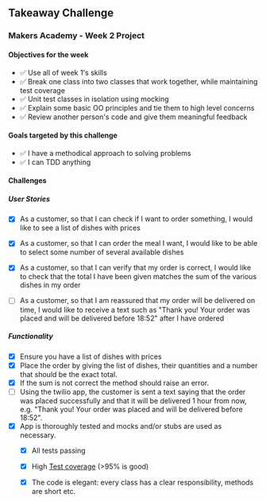 ## Takeaway Challenge

### Makers Academy - Week 2 Project

#### Objectives for the week
* ✅ Use all of week 1's skills
* ✅ Break one class into two classes that work together, while maintaining test coverage
* ✅ Unit test classes in isolation using mocking
* ✅ Explain some basic OO principles and tie them to high level concerns
* ✅ Review another person's code and give them meaningful feedback

#### Goals targeted by this challenge
* ✅ I have a methodical approach to solving problems
* ✅ I can TDD anything

#### Challenges
##### User Stories
* [x] As a customer, so that I can check if I want to order something, I would like to see a list of dishes with prices

* [x] As a customer, so that I can order the meal I want, I would like to be able to select some number of several available dishes

* [x] As a customer, so that I can verify that my order is correct, I would like to check that the total I have been given matches the sum of the various dishes in my order

* [ ] As a customer, so that I am reassured that my order will be delivered on time, I would like to receive a text such as "Thank you! Your order was placed and will be delivered before 18:52" after I have ordered
##### Functionality
* [x] Ensure you have a list of dishes with prices
* [x] Place the order by giving the list of dishes, their quantities and a number that should be the exact total. 
* [x] If the sum is not correct the method should raise an error. 
* [ ] Using the twilio app, the customer is sent a text saying that the order was placed successfully and that it will be delivered 1 hour from now, e.g. "Thank you! Your order was placed and will be delivered before 18:52".
* [x] App is thoroughly tested and mocks and/or stubs are used as necessary.
  * [x] All tests passing
  * [x] High [Test coverage](https://github.com/makersacademy/course/blob/master/pills/test_coverage.md) (>95% is good)
  * [x] The code is elegant: every class has a clear responsibility, methods are short etc.


